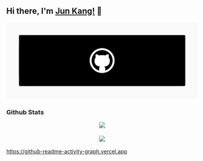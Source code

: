 ## Hi there, I'm [Jun Kang!](https://irminrics.herokuapp.com) 👋

<img src="/images/banner.png" alt="Hello World!">

<!--<br>

<div align="center">
	<img src="https://profile-counter.glitch.me/irminrics/count.svg" style="height:40px"/>
</div> -->


<h3>Github Stats</h3>

<div align="center">
<img src="https://github-readme-stats.vercel.app/api?username=irminrics&hide=issues&theme=dark&show_icons=true&count_private=true&include_all_commits=true"/>

<br>
<br>

<img src="https://komarev.com/ghpvc/?username=irminrics"/>
</div>  

https://github-readme-activity-graph.vercel.app


<!--[![Top Langs](https://github-readme-stats.vercel.app/api/top-langs/?username=irminrics&layout=compact&theme=nightowl)](https://github.com/anuraghazra/github-readme-stats)-->


